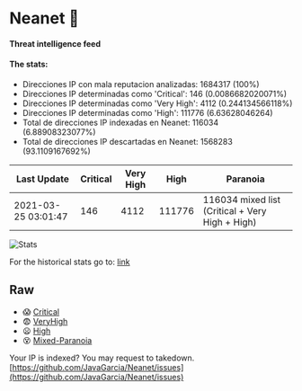 # Neanet :hocho:
#### Threat intelligence feed
#### The stats:

- Direcciones IP con mala reputacion analizadas: 1684317 (100%)
- Direcciones IP determinadas como 'Critical':  146 (0.0086682020071%)
- Direcciones IP determinadas como 'Very High':  4112 (0.244134566118%)
- Direcciones IP determinadas como 'High':  111776 (6.63628046264)
- Total de direcciones IP indexadas en Neanet:  116034 (6.88908323077%)
- Total de direcciones IP descartadas en Neanet:  1568283 (93.1109167692%)

| Last Update | Critical | Very High | High | Paranoia |
| --- | --- | --- | --- | --- |
| 2021-03-25 03:01:47 | 146 | 4112 | 111776 | 116034 mixed list (Critical + Very High + High)|

![Stats](https://docs.google.com/spreadsheets/d/e/2PACX-1vSnaNMIXVabIpDJjufMlzH7poXnshF3mgd8Is1g9ytUEzVsP5my4Trn8f-xkoLLQ38xpL3HtmUexLo6/pubchart?oid=501124687&format=image)

For the historical stats go to: [link](/stats.csv)
## Raw
- :scream: [Critical](https://raw.githubusercontent.com/JavaGarcia/Neanet/master/blacklists/neanet_critical.txt)
- :fearful: [VeryHigh](https://raw.githubusercontent.com/JavaGarcia/Neanet/master/blacklists/neanet_veryHigh.txtt)
- :frowning: [High](https://raw.githubusercontent.com/JavaGarcia/Neanet/master/blacklists/neanet_high.txt)
- :dizzy_face: [Mixed-Paranoia](https://raw.githubusercontent.com/JavaGarcia/Neanet/master/blacklists/neanet_all.txt)


Your IP is indexed? You may request to takedown. [https://github.com/JavaGarcia/Neanet/issues](https://github.com/JavaGarcia/Neanet/issues)
















































































































































































































































































































































































































































































































































































































































































































































































































































































































































































































































































































































































































































































































































































































































































































































































































































































































































































































































































































































































































































































































































































































































































































































































































































































































































































































































































































































































































































































































































































































































































































































































































































































































































































































































































































































































































































































































































































































































































































































































































































































































































































































































































































































































































































































































































































































































































































































































































































































































































































































































































































































































































































































































